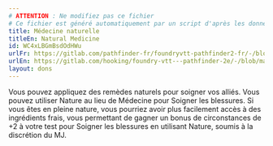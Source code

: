 ```yaml
---
# ATTENTION : Ne modifiez pas ce fichier
# Ce fichier est généré automatiquement par un script d'après les données du module Foundry VTT officiel et de sa traduction
title: Médecine naturelle
titleEn: Natural Medicine
id: WC4xLBGmBsdOdHWu
urlFr: https://gitlab.com/pathfinder-fr/foundryvtt-pathfinder2-fr/-/blob/master/data/feats/WC4xLBGmBsdOdHWu.htm
urlEn: https://gitlab.com/hooking/foundry-vtt---pathfinder-2e/-/blob/master/packs/data/feats.db/natural-medicine.json
layout: dons
---
```

Vous pouvez appliquez des remèdes naturels pour soigner vos alliés. Vous pouvez utiliser Nature au lieu de Médecine pour Soigner les blessures. Si vous êtes en pleine nature, vous pourriez avoir plus facilement accès à des ingrédients frais, vous permettant de gagner un bonus de circonstances de +2 à votre test pour Soigner les blessures en utilisant Nature, soumis à la discrétion du MJ.
